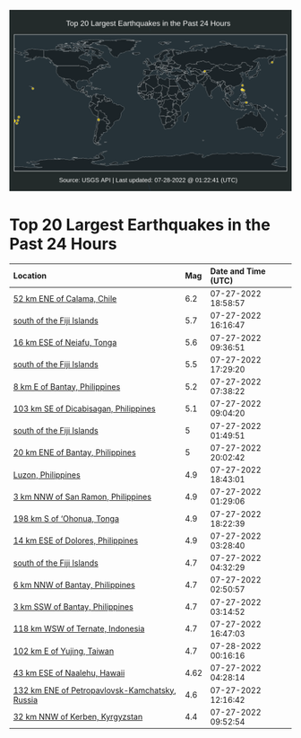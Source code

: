 ![Map](./map.png)

# Top 20 Largest Earthquakes in the Past 24 Hours

| Location | Mag | Date and Time (UTC) |
|:---|:---|:---|
| [52 km ENE of Calama, Chile](https://earthquake.usgs.gov/earthquakes/eventpage/us6000i5zi) | 6.2 | 07-27-2022 18:58:57 |
| [south of the Fiji Islands](https://earthquake.usgs.gov/earthquakes/eventpage/us6000i5y9) | 5.7 | 07-27-2022 16:16:47 |
| [16 km ESE of Neiafu, Tonga](https://earthquake.usgs.gov/earthquakes/eventpage/us6000i5va) | 5.6 | 07-27-2022 09:36:51 |
| [south of the Fiji Islands](https://earthquake.usgs.gov/earthquakes/eventpage/us6000i5yp) | 5.5 | 07-27-2022 17:29:20 |
| [8 km E of Bantay, Philippines](https://earthquake.usgs.gov/earthquakes/eventpage/us6000i5us) | 5.2 | 07-27-2022 07:38:22 |
| [103 km SE of Dicabisagan, Philippines](https://earthquake.usgs.gov/earthquakes/eventpage/us6000i5v6) | 5.1 | 07-27-2022 09:04:20 |
| [south of the Fiji Islands](https://earthquake.usgs.gov/earthquakes/eventpage/us6000i5si) | 5 | 07-27-2022 01:49:51 |
| [20 km ENE of Bantay, Philippines](https://earthquake.usgs.gov/earthquakes/eventpage/us6000i60g) | 5 | 07-27-2022 20:02:42 |
| [Luzon, Philippines](https://earthquake.usgs.gov/earthquakes/eventpage/us6000i5zc) | 4.9 | 07-27-2022 18:43:01 |
| [3 km NNW of San Ramon, Philippines](https://earthquake.usgs.gov/earthquakes/eventpage/us6000i5sd) | 4.9 | 07-27-2022 01:29:06 |
| [198 km S of ‘Ohonua, Tonga](https://earthquake.usgs.gov/earthquakes/eventpage/us6000i5z7) | 4.9 | 07-27-2022 18:22:39 |
| [14 km ESE of Dolores, Philippines](https://earthquake.usgs.gov/earthquakes/eventpage/us6000i5sx) | 4.9 | 07-27-2022 03:28:40 |
| [south of the Fiji Islands](https://earthquake.usgs.gov/earthquakes/eventpage/us6000i5tk) | 4.7 | 07-27-2022 04:32:29 |
| [6 km NNW of Bantay, Philippines](https://earthquake.usgs.gov/earthquakes/eventpage/us6000i5sq) | 4.7 | 07-27-2022 02:50:57 |
| [3 km SSW of Bantay, Philippines](https://earthquake.usgs.gov/earthquakes/eventpage/us6000i5su) | 4.7 | 07-27-2022 03:14:52 |
| [118 km WSW of Ternate, Indonesia](https://earthquake.usgs.gov/earthquakes/eventpage/us6000i5yf) | 4.7 | 07-27-2022 16:47:03 |
| [102 km E of Yujing, Taiwan](https://earthquake.usgs.gov/earthquakes/eventpage/us6000i61v) | 4.7 | 07-28-2022 00:16:16 |
| [43 km ESE of Naalehu, Hawaii](https://earthquake.usgs.gov/earthquakes/eventpage/hv73089052) | 4.62 | 07-27-2022 04:28:14 |
| [132 km ENE of Petropavlovsk-Kamchatsky, Russia](https://earthquake.usgs.gov/earthquakes/eventpage/us6000i5w0) | 4.6 | 07-27-2022 12:16:42 |
| [32 km NNW of Kerben, Kyrgyzstan](https://earthquake.usgs.gov/earthquakes/eventpage/us6000i5vc) | 4.4 | 07-27-2022 09:52:54 |

